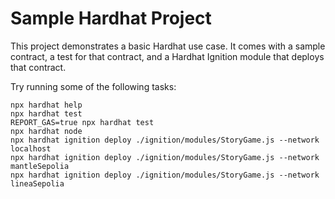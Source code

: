 # Sample Hardhat Project

This project demonstrates a basic Hardhat use case. It comes with a sample contract, a test for that contract, and a Hardhat Ignition module that deploys that contract.

Try running some of the following tasks:

```shell
npx hardhat help
npx hardhat test
REPORT_GAS=true npx hardhat test
npx hardhat node
npx hardhat ignition deploy ./ignition/modules/StoryGame.js --network localhost
npx hardhat ignition deploy ./ignition/modules/StoryGame.js --network mantleSepolia
npx hardhat ignition deploy ./ignition/modules/StoryGame.js --network lineaSepolia
```
